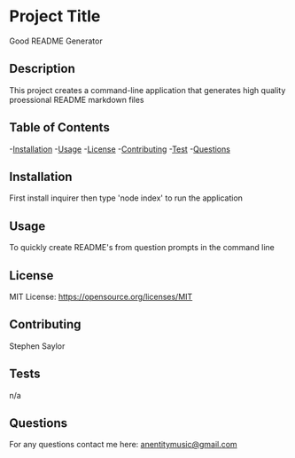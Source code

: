 # Project Title 
Good README Generator

## Description  
This project creates a command-line application that generates high quality proessional README markdown files 

## Table of Contents
-[Installation](#installation)
-[Usage](#usage)
-[License](#license)
-[Contributing](#contributing)
-[Test](#test)
-[Questions](#questions)

## Installation
First install inquirer then type 'node index' to run the application

## Usage
To quickly create README's from question prompts in the command line

## License
MIT License: https://opensource.org/licenses/MIT

## Contributing
Stephen Saylor

## Tests
n/a

## Questions
For any questions contact me here: anentitymusic@gmail.com